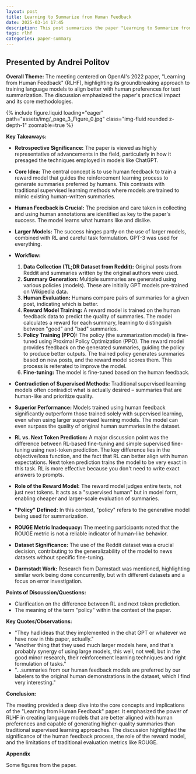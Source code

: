 ```yaml
---
layout: post
title: Learning to Summarize from Human Feedback
date: 2025-03-14 17:45
description: This post summarizes the paper "Learning to Summarize from Human Feedback"
tags: rlhf
categories: paper-summary
---
```


## Presented by Andrei Politov

<!-- <div class="row mt-3 justify-content-center">
    <div class="col-sm-auto mt-3 mt-md-0">
        {% include audio.liquid path="assets/audio/rlhf-01.mp3" controls=true %}
    </div>
    <div class="col-sm-auto mt-3 mt-md-0">
        {% include audio.liquid path="assets/audio/rlhf-01-podcast.wav" controls=true %}
    </div>
</div>
<div class="caption">
    Listen to the audio recording of the meeting on the left.
    You can also listen to the podcast generated from the paper and the meeting notes on the right.

</div> -->


**Overall Theme:** The meeting centered on OpenAI's 2022 paper, "Learning from Human Feedback" (RLHF), highlighting its groundbreaking approach to training language models to align better with human preferences for text summarization. The discussion emphasized the paper's practical impact and its core methodologies.

<div class="row mt-3">
    <div class="col-sm mt-3 mt-md-0">
        {% include figure.liquid loading="eager" path="assets/img/_page_3_Figure_0.jpg" class="img-fluid rounded z-depth-1" zoomable=true %}
    </div>
</div>

**Key Takeaways:**

*   **Retrospective Significance:** The paper is viewed as highly representative of advancements in the field, particularly in how it presaged the techniques employed in models like ChatGPT.
*   **Core Idea:** The central concept is to use human feedback to train a reward model that guides the reinforcement learning process to generate summaries preferred by humans. This contrasts with traditional supervised learning methods where models are trained to mimic existing human-written summaries.
*   **Human Feedback is Crucial:** The precision and care taken in collecting and using human annotations are identified as key to the paper's success.  The model learns what humans like and dislike.
*   **Larger Models:**  The success hinges partly on the use of larger models, combined with RL and careful task formulation. GPT-3 was used for everything.
*   **Workflow:**

    1.  **Data Collection (TL;DR Dataset from Reddit):** Original posts from Reddit and summaries written by the original authors were used.
    2.  **Summary Generation:** Multiple summaries are generated using various policies (models). These are initially GPT models pre-trained on Wikipedia data.
    3.  **Human Evaluation:** Humans compare pairs of summaries for a given post, indicating which is better.
    4.  **Reward Model Training:** A reward model is trained on the human feedback data to predict the quality of summaries.  The model calculates a reward for each summary, learning to distinguish between "good" and "bad" summaries.
    5.  **Policy Training (PPO):** The policy (the summarization model) is fine-tuned using Proximal Policy Optimization (PPO). The reward model provides feedback on the generated summaries, guiding the policy to produce better outputs. The trained policy generates summaries based on new posts, and the reward model scores them. This process is reiterated to improve the model.
    6.  **Fine-tuning:** The model is fine-tuned based on the human feedback.
*   **Contradiction of Supervised Methods:**  Traditional supervised learning models often contradict what is actually desired – summaries that are human-like and prioritize quality.
*   **Superior Performance:**  Models trained using human feedback significantly outperform those trained solely with supervised learning, even when using larger supervised learning models. The model can even surpass the quality of original human summaries in the dataset.
*   **RL vs. Next Token Prediction:** A major discussion point was the difference between RL-based fine-tuning and simple supervised fine-tuning using next-token prediction.  The key difference lies in the objective/loss function, and the fact that RL can better align with human expectations. Next token prediction trains the model to be very exact in this task. RL is more effective because you don't need to write exact answers to prompts.
*   **Role of the Reward Model:** The reward model judges entire texts, not just next tokens.  It acts as a "supervised human" but in model form, enabling cheaper and larger-scale evaluation of summaries.
*   **"Policy" Defined:** In this context, "policy" refers to the generative model being used for summarization.
*   **ROUGE Metric Inadequacy:** The meeting participants noted that the ROUGE metric is not a reliable indicator of human-like behavior.
*   **Dataset Significance:** The use of the Reddit dataset was a crucial decision, contributing to the generalizability of the model to news datasets without specific fine-tuning.
*   **Darmstadt Work:** Research from Darmstadt was mentioned, highlighting similar work being done concurrently, but with different datasets and a focus on error investigation.

**Points of Discussion/Questions:**

*   Clarification on the difference between RL and next token prediction.
*   The meaning of the term "policy" within the context of the paper.

**Key Quotes/Observations:**

*   "They had ideas that they implemented in the chat GPT or whatever we have now in this paper, actually."
*   "Another thing that they used much larger models here, and that's probably synergy of using large models, this well, not well, but in the good minor research, their reinforcement learning techniques and right formulation of tasks."
*   "...summaries from our human feedback models are preferred by our labelers to the original human demonstrations in the dataset, which I find very interesting."

**Conclusion:**

The meeting provided a deep dive into the core concepts and implications of the "Learning from Human Feedback" paper. It emphasized the power of RLHF in creating language models that are better aligned with human preferences and capable of generating higher-quality summaries than traditional supervised learning approaches. The discussion highlighted the significance of the human feedback process, the role of the reward model, and the limitations of traditional evaluation metrics like ROUGE.

**Appendix**

Some figures from the paper.

